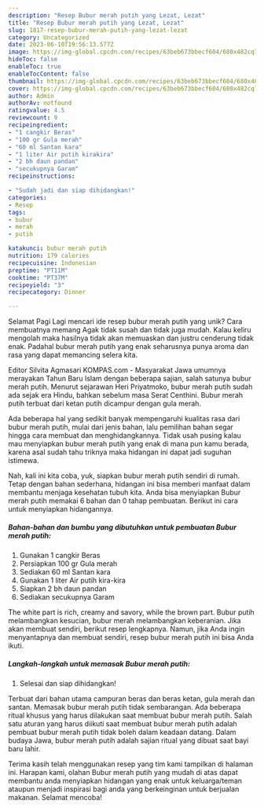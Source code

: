 ```yaml
---
description: "Resep Bubur merah putih yang Lezat, Lezat"
title: "Resep Bubur merah putih yang Lezat, Lezat"
slug: 1817-resep-bubur-merah-putih-yang-lezat-lezat
category: Uncategorized
date: 2023-06-10T19:56:13.577Z
image: https://img-global.cpcdn.com/recipes/63beb673bbecf604/680x482cq70/bubur-merah-putih-foto-resep-utama.jpg
hideToc: false
enableToc: true
enableTocContent: false
thumbnail: https://img-global.cpcdn.com/recipes/63beb673bbecf604/680x482cq70/bubur-merah-putih-foto-resep-utama.jpg
cover: https://img-global.cpcdn.com/recipes/63beb673bbecf604/680x482cq70/bubur-merah-putih-foto-resep-utama.jpg
author: Admin
authorAv: notfound
ratingvalue: 4.5
reviewcount: 9
recipeingredient:
- "1 cangkir Beras"
- "100 gr Gula merah"
- "60 ml Santan kara"
- "1 liter Air putih kirakira"
- "2 bh daun pandan"
- "secukupnya Garam"
recipeinstructions:

- "Sudah jadi dan siap dihidangkan!"
categories:
- Resep
tags:
- bubur
- merah
- putih

katakunci: bubur merah putih 
nutrition: 179 calories
recipecuisine: Indonesian
preptime: "PT11M"
cooktime: "PT37M"
recipeyield: "3"
recipecategory: Dinner

---
```



Selamat Pagi Lagi mencari ide resep bubur merah putih yang unik? Cara membuatnya memang Agak tidak susah dan tidak juga mudah. Kalau keliru mengolah maka hasilnya tidak akan memuaskan dan justru cenderung tidak enak. Padahal bubur merah putih yang enak seharusnya punya aroma dan rasa yang dapat memancing selera kita.


Editor Silvita Agmasari KOMPAS.com - Masyarakat Jawa umumnya merayakan Tahun Baru Islam dengan beberapa sajian, salah satunya bubur merah putih. Menurut sejarawan Heri Priyatmoko, bubur merah putih sudah ada sejak era Hindu, bahkan sebelum masa Serat Centhini. Bubur merah putih terbuat dari ketan putih dicampur dengan gula merah.

Ada beberapa hal yang sedikit banyak mempengaruhi kualitas rasa dari bubur merah putih, mulai dari jenis bahan, lalu pemilihan bahan segar hingga cara membuat dan menghidangkannya. Tidak usah pusing kalau mau menyiapkan bubur merah putih yang enak di mana pun kamu berada, karena asal sudah tahu triknya maka hidangan ini dapat jadi suguhan istimewa.


Nah, kali ini kita coba, yuk, siapkan bubur merah putih sendiri di rumah. Tetap dengan bahan sederhana, hidangan ini bisa memberi manfaat dalam membantu menjaga kesehatan tubuh kita. Anda bisa menyiapkan Bubur merah putih memakai 6 bahan dan 0 tahap pembuatan. Berikut ini cara untuk menyiapkan hidangannya.

<!--inarticleads1-->

##### Bahan-bahan dan bumbu yang dibutuhkan untuk pembuatan Bubur merah putih:

1. Gunakan 1 cangkir Beras
1. Persiapkan 100 gr Gula merah
1. Sediakan 60 ml Santan kara
1. Gunakan 1 liter Air putih kira-kira
1. Siapkan 2 bh daun pandan
1. Sediakan secukupnya Garam


The white part is rich, creamy and savory, while the brown part. Bubur putih melambangkan kesucian, bubur merah melambangkan keberanian. Jika akan membuat sendiri, berikut resep lengkapnya. Namun, jika Anda ingin menyantapnya dan membuat sendiri, resep bubur merah putih ini bisa Anda ikuti. 

<!--inarticleads2-->

##### Langkah-langkah untuk memasak Bubur merah putih:


1. Selesai dan siap dihidangkan!

Terbuat dari bahan utama campuran beras dan beras ketan, gula merah dan santan. Memasak bubur merah putih tidak sembarangan. Ada beberapa ritual khusus yang harus dilakukan saat membuat bubur merah putih. Salah satu aturan yang harus diikuti saat membuat bubur merah putih adalah pembuat bubur merah putih tidak boleh dalam keadaan datang. Dalam budaya Jawa, bubur merah putih adalah sajian ritual yang dibuat saat bayi baru lahir. 

Terima kasih telah menggunakan resep yang tim kami tampilkan di halaman ini. Harapan kami, olahan Bubur merah putih yang mudah di atas dapat membantu anda menyiapkan hidangan yang enak untuk keluarga/teman ataupun menjadi inspirasi bagi anda yang berkeinginan untuk berjualan makanan. Selamat mencoba!
